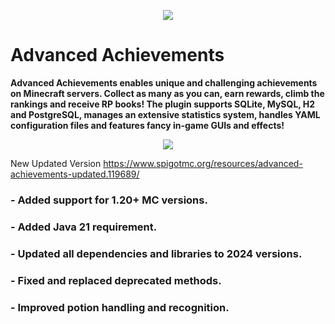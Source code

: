 <p align="center">
<img src ="https://github.com/PyvesB/advanced-achievements/blob/master/images/banner.png?raw=true" />
<br/>
</p>

# Advanced Achievements

**Advanced Achievements enables unique and challenging achievements on Minecraft servers. Collect as many as you can, earn rewards, climb the rankings and receive RP books! The plugin supports SQLite, MySQL, H2 and PostgreSQL, manages an extensive statistics system, handles YAML configuration files and features fancy in-game GUIs and effects!**

<p align="center">
<img src ="https://github.com/PyvesB/advanced-achievements/blob/master/images/walking-dead-screenshot.png?raw=true" />
<br/>
</p>

New Updated Version
https://www.spigotmc.org/resources/advanced-achievements-updated.119689/

### - Added support for 1.20+ MC versions.
### - Added Java 21 requirement.
### - Updated all dependencies and libraries to 2024 versions.
### - Fixed and replaced deprecated methods.
### - Improved potion handling and recognition.